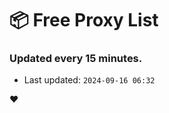 # :package: Free Proxy List
### Updated every 15 minutes.

- Last updated: `2024-09-16 06:32`

:heart:
